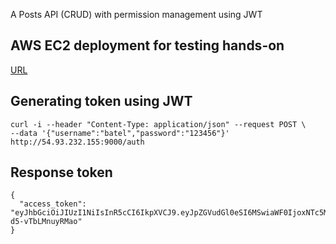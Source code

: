 A Posts API (CRUD) with permission management using JWT

## AWS EC2 deployment for testing hands-on
[URL](http://54.93.232.155:9000/)


## Generating token using JWT
```
curl -i --header "Content-Type: application/json" --request POST \
--data '{"username":"batel","password":"123456"}' http://54.93.232.155:9000/auth
```

## Response token
```
{
  "access_token": "eyJhbGciOiJIUzI1NiIsInR5cCI6IkpXVCJ9.eyJpZGVudGl0eSI6MSwiaWF0IjoxNTc5MDM4NDE2LCJuYmYiOjE1NzkwMzg0MTYsImV4cCI6MTU3OTAzODcxNn0.s0nqLc69sdYGtvRHbuz4LBIeVyb-d5-vTbLMnuyRMao"
}

```

